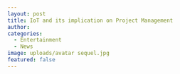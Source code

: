 ```yaml
---
layout: post
title: IoT and its implication on Project Management
author:
categories:
  - Entertainment
  - News
image: uploads/avatar sequel.jpg
featured: false
---
```


